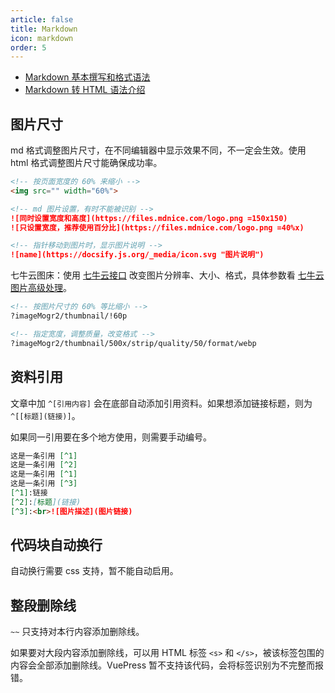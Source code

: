 ```yaml
---
article: false
title: Markdown
icon: markdown
order: 5
---
```


- [Markdown 基本撰写和格式语法](https://docs.github.com/cn/get-started/writing-on-github/getting-started-with-writing-and-formatting-on-github/basic-writing-and-formatting-syntax#styling-text)
- [Markdown 转 HTML 语法介绍](https://vuepress-theme-hope.github.io/v2/zh/cookbook/markdown/)

## 图片尺寸

md 格式调整图片尺寸，在不同编辑器中显示效果不同，不一定会生效。使用 html 格式调整图片尺寸能确保成功率。

```markdown
<!-- 按页面宽度的 60% 来缩小 -->
<img src="" width="60%">

<!-- md 图片设置，有时不能被识别 -->
![同时设置宽度和高度](https://files.mdnice.com/logo.png =150x150)
![只设置宽度，推荐使用百分比](https://files.mdnice.com/logo.png =40%x)

<!-- 指针移动到图片时，显示图片说明 -->
![name](https://docsify.js.org/_media/icon.svg "图片说明")
```

七牛云图床：使用 [七牛云接口](https://developer.qiniu.com/dora/kb/1627/flow-optimization-compression-of-images) 改变图片分辨率、大小、格式，具体参数看 [七牛云图片高级处理](https://developer.qiniu.com/dora/8255/the-zoom)。

```html
<!-- 按图片尺寸的 60% 等比缩小 -->
?imageMogr2/thumbnail/!60p

<!-- 指定宽度，调整质量，改变格式 -->
?imageMogr2/thumbnail/500x/strip/quality/50/format/webp
```

## 资料引用

文章中加 `^[引用内容]` 会在底部自动添加引用资料。如果想添加链接标题，则为 `^[[标题](链接)]`。

如果同一引用要在多个地方使用，则需要手动编号。

```markdown
这是一条引用 [^1]
这是一条引用 [^2]
这是一条引用 [^1]
这是一条引用 [^3]
[^1]:链接
[^2]:[标题](链接)
[^3]:<br>![图片描述](图片链接)
```

## 代码块自动换行

自动换行需要 css 支持，暂不能自动启用。

## 整段删除线

`~~` 只支持对本行内容添加删除线。

如果要对大段内容添加删除线，可以用 HTML 标签 `<s>` 和 `</s>`，被该标签包围的内容会全部添加删除线。VuePress 暂不支持该代码，会将标签识别为不完整而报错。
